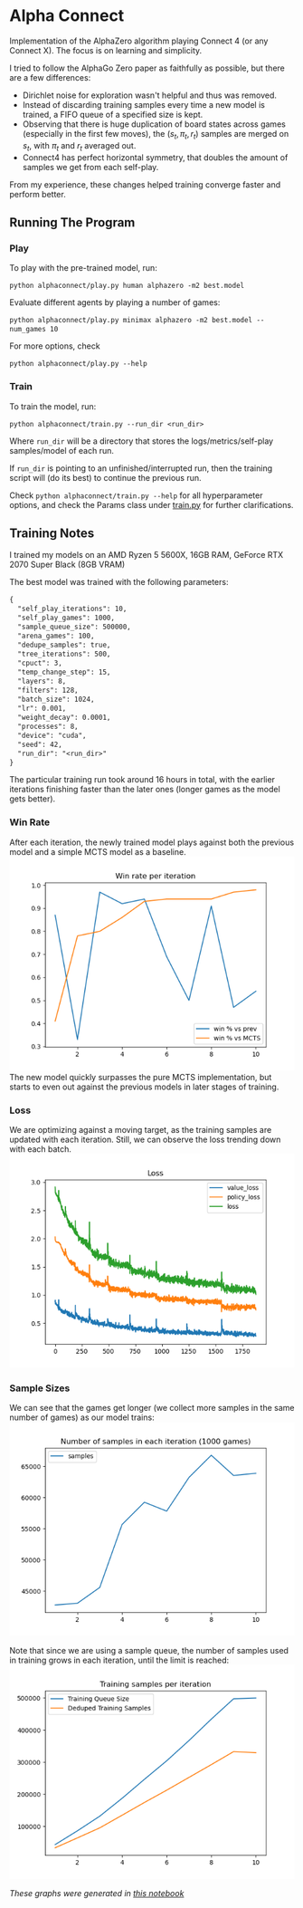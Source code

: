# Alpha Connect
Implementation of the AlphaZero algorithm playing Connect 4 (or any Connect X). The focus is on learning and simplicity.

I tried to follow the AlphaGo Zero paper as faithfully as possible, but there are a few differences:
* Dirichlet noise for exploration wasn't helpful and thus was removed.
* Instead of discarding training samples every time a new model is trained, a FIFO queue of a specified size is kept.
* Observing that there is huge duplication of board states across games (especially in the first few moves), the $(s_t, \pi_t, r_t)$ samples are merged on $s_t$, with $\pi_t$ and $r_t$ averaged out.
* Connect4 has perfect horizontal symmetry, that doubles the amount of samples we get from each self-play.

From my experience, these changes helped training converge faster and perform better.

## Running The Program
### Play
To play with the pre-trained model, run:
```
python alphaconnect/play.py human alphazero -m2 best.model
```
Evaluate different agents by playing a number of games:
```
python alphaconnect/play.py minimax alphazero -m2 best.model --num_games 10
```
For more options, check
```
python alphaconnect/play.py --help
```
### Train
To train the model, run:
```
python alphaconnect/train.py --run_dir <run_dir>
```
Where `run_dir` will be a directory that stores the logs/metrics/self-play samples/model of each run. 

If `run_dir` is pointing to an unfinished/interrupted run, then the training script will (do its best) to continue the previous run.

Check `python alphaconnect/train.py --help` for all hyperparameter options, and check the Params class under [train.py](alphaconnect/train.py) for further clarifications.

## Training Notes
I trained my models on an AMD Ryzen 5 5600X, 16GB RAM, GeForce RTX 2070 Super Black (8GB VRAM)

The best model was trained with the following parameters:
```
{
  "self_play_iterations": 10,
  "self_play_games": 1000,
  "sample_queue_size": 500000,
  "arena_games": 100,
  "dedupe_samples": true,
  "tree_iterations": 500,
  "cpuct": 3,
  "temp_change_step": 15,
  "layers": 8,
  "filters": 128,
  "batch_size": 1024,
  "lr": 0.001,
  "weight_decay": 0.0001,
  "processes": 8,
  "device": "cuda",
  "seed": 42,
  "run_dir": "<run_dir>"
}
```

The particular training run took around 16 hours in total, with the earlier iterations finishing faster than the later ones (longer games as the model gets better).

### Win Rate
After each iteration, the newly trained model plays against both the previous model and a simple MCTS model as a baseline.
![win_rate](doc/win_rate.png)
The new model quickly surpasses the pure MCTS implementation, but starts to even out against the previous models in later stages of training.

### Loss
We are optimizing against a moving target, as the training samples are updated with each iteration. Still, we can observe the loss trending down with each batch.
![loss](doc/loss.png)

### Sample Sizes
We can see that the games get longer (we collect more samples in the same number of games) as our model trains:
![num_samples](doc/num_samples.png)

Note that since we are using a sample queue, the number of samples used in training grows in each iteration, until the limit is reached:
![sample_queue](doc/sample_queue.png)

_These graphs were generated in [this notebook](doc/analysis.ipynb)_